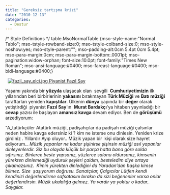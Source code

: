 ```yaml
---
title: "Gereksiz tartışma krizi"
date: "2010-12-13"
categories: 
  - Destur
---
```


/\* Style Definitions \*/ table.MsoNormalTable {mso-style-name:"Normal Tablo"; mso-tstyle-rowband-size:0; mso-tstyle-colband-size:0; mso-style-noshow:yes; mso-style-parent:""; mso-padding-alt:0cm 5.4pt 0cm 5.4pt; mso-para-margin:0cm; mso-para-margin-bottom:.0001pt; mso-pagination:widow-orphan; font-size:10.0pt; font-family:"Times New Roman"; mso-ansi-language:#0400; mso-fareast-language:#0400; mso-bidi-language:#0400;}

  [![fazil_say_elci.jpg](/uploads/2010/12/fazil_say_elci.jpg) Piyanist Fazıl Say](/uploads/2010/12/fazil_say_elci.jpg "fazil_say_elci.jpg")

Yaşamı yakında bir **yüzyıla** ulaşacak olan  sevgili  **Cumhuriyetimizin** ilk yıllarından beri birbirlerinin **yakasını** bırakmayan **Türk Müziği** ve **Batı müziği** taraftarları yeniden **kapıştılar**. Ülkenin **dünya** çapında bir **değer** olarak yetiştirdiği  piyanist **Fazıl Say**'ın  **Murat Bardakçı**'ya hitaben yayınladığı bir **cevap** yazısı ile başlayan **amansız kavga** devam ediyor. Ben de **görüşümü** arzediyorum:

"A_tatürkçüler Atatürk müziği, padişahçılar da padişah müziği çalsınlar neden habire kavga edersiniz ki ? kim ne isterse onu dinlesin. Yeniden krize girdiniz . Yıllardır Ayıp oluyor.. Müzik yapan bir  kişi olarak size hayret ediyorum._ _Müzik yapanlar ne kadar şişinirse şişinsin müziği asıl yapanlar dinleyenlerdir. Siz bu olayda küçük bir parça hatta bana göre solda sıfırsınız. Binlerce beste yapsanız, yüzlerce salonu oldursanız, kimsenin yürekten dinlemediği uyduruk şeyleri çaldım, besteledim diye ortaya çıkamazsınız.  Kimin yürekten dinlediğini da Yaradan’dan başka kimse bilmez. Size  şaşıyorum doğrusu. Sanatçılar, Çalgıcılar Lütfen kendi kendinizi değerlendirme safsatasını bırakın da sizi beğenenler varsa onlar değerlendirsin. Müzik ukalalığa gelmez. Ya vardır ya yoktur o kadar..  Saygılar._
